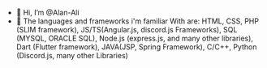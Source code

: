 - 👋 Hi, I’m @Alan-Ali
- 🍿  The languages and frameworks i'm familiar With are: HTML, CSS, PHP (SLIM framework), JS/TS(Angular.js, discord.js Frameworks), SQL (MYSQL, ORACLE SQL), Node.js (express.js, and many other libraries), Dart (Flutter framework), JAVA(JSP, Spring Framework), C/C++, Python (Discord.js, many other Libraries)
